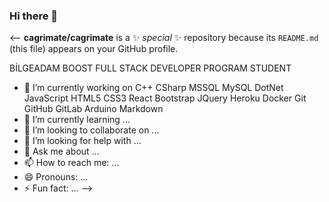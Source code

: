 ### Hi there 👋

<--
**cagrimate/cagrimate** is a ✨ _special_ ✨ repository because its `README.md` (this file) appears on your GitHub profile.

BİLGEADAM BOOST FULL STACK DEVELOPER PROGRAM STUDENT

- 🔭 I’m currently working on C++ CSharp MSSQL MySQL DotNet JavaScript HTML5 CSS3 React Bootstrap JQuery Heroku Docker Git GitHub GitLab Arduino Markdown
- 🌱 I’m currently learning ...
- 👯 I’m looking to collaborate on ...
- 🤔 I’m looking for help with ...
- 💬 Ask me about ...
- 📫 How to reach me: ...
- 😄 Pronouns: ...
- ⚡ Fun fact: ...
-->
